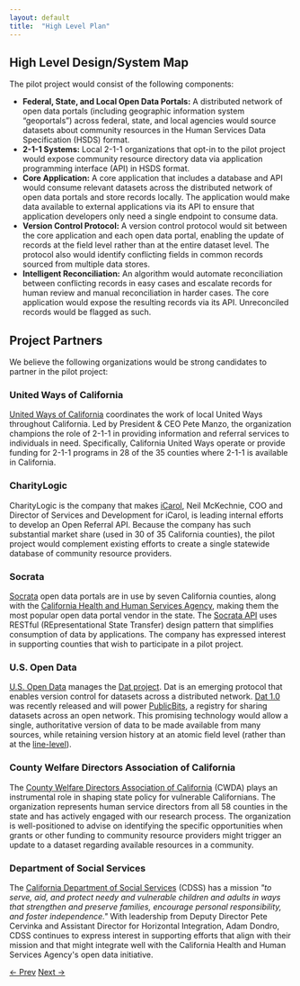 ```yaml
---
layout: default
title:  "High Level Plan"
---
```


## High Level Design/System Map

The pilot project would consist of the following components:

- **Federal, State, and Local Open Data Portals:** A distributed network of open data portals (including geographic information system “geoportals”) across federal, state, and local agencies would source datasets about community resources in the Human Services Data Specification (HSDS) format.
- **2-1-1 Systems:** Local 2-1-1 organizations that opt-in to the pilot project would expose community resource directory data via application programming interface (API) in HSDS format.
- **Core Application:** A core application that includes a database and API would consume relevant datasets across the distributed network of open data portals and store records locally. The application would make data available to external applications via its API to ensure that application developers only need a single endpoint to consume data.
- **Version Control Protocol:** A version control protocol would sit between the core application and each open data portal, enabling the update of records at the field level rather than at the entire dataset level. The protocol also would identify conflicting fields in common records sourced from multiple data stores.
- **Intelligent Reconciliation:** An algorithm would automate reconciliation between conflicting records in easy cases and escalate records for human review and manual reconciliation in harder cases. The core application would expose the resulting records via its API. Unreconciled records would be flagged as such.

## Project Partners

We believe the following organizations would be strong candidates to partner in the pilot project:

### United Ways of California

[United Ways of California](https://www.unitedwaysca.org/) coordinates the work of local United Ways throughout California. Led by President & CEO Pete Manzo, the organization champions the role of 2-1-1 in providing information and referral services to individuals in need. Specifically, California United Ways operate or provide funding for 2-1-1 programs in 28 of the 35 counties where 2-1-1 is available in California.

### CharityLogic

CharityLogic is the company that makes [iCarol](http://www.icarol.com/), Neil McKechnie, COO and Director of Services and Development for iCarol, is leading internal efforts to develop an Open Referral API. Because the company has such substantial market share (used in 30 of 35 California counties), the pilot project would complement existing efforts to create a single statewide database of community resource providers.

### Socrata

[Socrata](https://www.socrata.com/) open data portals are in use by seven California counties, along with the [California Health and Human Services Agency](https://chhs.data.ca.gov/), making them the most popular open data portal vendor in the state. The [Socrata API](https://dev.socrata.com/consumers/getting-started.html) uses RESTful (REpresentational State Transfer) design pattern that simplifies consumption of data by applications. The company has expressed interest in supporting counties that wish to participate in a pilot project.

### U.S. Open Data

[U.S. Open Data](https://usopendata.org/) manages the [Dat project](http://dat-data.com/). Dat is an emerging protocol that enables version control for datasets across a distributed network. [Dat 1.0](http://dat-data.com/blog/2016-02-01-dat-1) was recently released and will power [PublicBits](http://dat-data.com/blog/2016-02-01-announcing-publicbits), a registry for sharing datasets across an open network. This promising technology would allow a single, authoritative version of data to be made available from many sources, while retaining version history at an atomic field level (rather than at the [line-level](http://blog.okfn.org/2013/07/02/git-and-github-for-data/)).

### County Welfare Directors Association of California

The [County Welfare Directors Association of California](http://www.cwda.org/) (CWDA) plays an instrumental role in shaping state policy for vulnerable Californians. The organization represents human service directors from all 58 counties in the state and has actively engaged with our research process. The organization is well-positioned to advise on identifying the specific opportunities when grants or other funding to community resource providers might trigger an update to a dataset regarding available resources in a community.  

### Department of Social Services

The [California Department of Social Services](http://www.cdss.ca.gov/cdssweb/default.htm) (CDSS) has a mission *"to serve, aid, and protect needy and vulnerable children and adults in ways that strengthen and preserve families, encourage personal responsibility, and foster independence."* With leadership from Deputy Director Pete Cervinka and Assistant Director for Horizontal Integration, Adam Dondro, CDSS continues to express interest in supporting efforts that align with their mission and that might integrate well with the California Health and Human Services Agency's open data initiative.

<!-- ## User Stories



## Implementation Plan

Managed onboarding...

Grant triggers...

## Sustainability Plan



## High Level Project Budget/Cost Estimate


## Recommendations and Next Steps -->

<p class="pagination">
  <a href="/data-ecosystem">&larr; Prev</a>
  <span class="pull-right"><a href="/works-cited-and-thanks">Next &rarr;</a></span>
</p>
